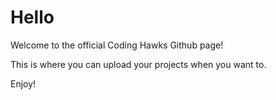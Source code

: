 <h1>Hello</h1>

<p>Welcome to the official Coding Hawks Github page!</p>

<p>This is where you can upload your projects when you want to.</p>

<p>Enjoy!</p>
